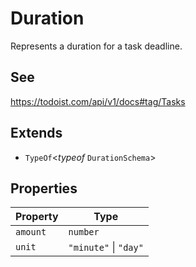 # Duration

Represents a duration for a task deadline.

## See

https://todoist.com/api/v1/docs#tag/Tasks

## Extends

- `TypeOf`\<*typeof* `DurationSchema`\>

## Properties

| Property | Type |
| ------ | ------ |
| <a id="amount"></a> `amount` | `number` |
| <a id="unit"></a> `unit` | `"minute"` \| `"day"` |
